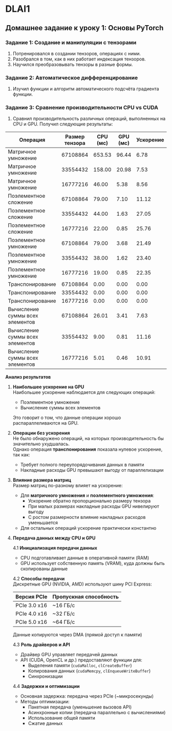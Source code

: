 # DLAI1
## Домашнее задание к уроку 1: Основы PyTorch
### Задание 1: Создание и манипуляции с тензорами
1. Потренировался в создании тензоров, операциях с ними. 
2. Разобрался в том, как в них работает индексация тензоров.
3. Научился преобразовывать тензоры в разные формы.
### Задание 2: Автоматическое дифференцирование
1. Изучил функции и алгоритм автоматического подсчёта градиента функции.
### Задание 3: Сравнение производительности CPU vs CUDA
1. Сравнил производительность различных операций, выполненных на CPU и GPU. Получил следующие результаты:  

|Операция                             | Размер тензора       | CPU (мс)     | GPU (мс)     | Ускорение   |
|-------------------------------------|----------------------|--------------|--------------|-------------|
|Матричное умножение                  | 67108864             | 653.53       | 96.44        | 6.78        |
|Матричное умножение                  | 33554432             | 158.00       | 20.98        | 7.53        |
|Матричное умножение                  | 16777216             | 46.00        | 5.38         | 8.56        |
|Поэлементное сложение                | 67108864             | 79.00        | 7.10         | 11.12       |
|Поэлементное сложение                | 33554432             | 44.00        | 1.63         | 27.05       |
|Поэлементное сложение                | 16777216             | 22.00        | 0.85         | 25.76       |
|Поэлементное умножение               | 67108864             | 79.00        | 3.68         | 21.49       |
|Поэлементное умножение               | 33554432             | 38.00        | 1.62         | 23.40       |
|Поэлементное умножение               | 16777216             | 19.00        | 0.85         | 22.35       |
|Транспонирование                     | 67108864             | 0.00         | 0.00         | 0.00        |
|Транспонирование                     | 33554432             | 0.00         | 0.00         | 0.00        |
|Транспонирование                     | 16777216             | 0.00         | 0.00         | 0.00        |
|Вычисление суммы всех элементов      | 67108864             | 26.01        | 3.41         | 7.63        |
|Вычисление суммы всех элементов      | 33554432             | 9.00         | 0.81         | 11.16       |
|Вычисление суммы всех элементов      | 16777216             | 5.01         | 0.46         | 10.91       |


**Анализ результатов**

1. **Наибольшее ускорение на GPU**  
   Наибольшее ускорение наблюдается для следующих операций:  
   - Поэлементное умножение  
   - Вычисление суммы всех элементов  

   Это говорит о том, что данные операции хорошо распараллеливаются на GPU.

2. **Операции без ускорения**  
   Не было обнаружено операций, на которых производительность бы значительно ухудшалась.  
   Однако операция **транспонирования** показала нулевое ускорение, так как:  
   - Требует полного переупорядочивания данных в памяти  
   - Накладные расходы GPU превышают выгоду от параллелизации  

3. **Влияние размера матриц**  
   Размер матриц по-разному влияет на ускорение:  
   - Для **матричного умножения** и **поэлементного умножения**:  
     - Ускорение обратно пропорционально размеру тензора  
     - При малых размерах накладные расходы GPU нивелируют выгоду  
     - С ростом размерности влияние накладных расходов уменьшается
   - Для остальных операций ускорение практически константно

4. **Передача данных между CPU и GPU**  

   4.1 **Инициализация передачи данных**  
   - CPU подготавливает данные в оперативной памяти (RAM)  
   - GPU использует собственную память (VRAM), куда должны быть скопированы данные  

   4.2 **Способы передачи**  
   Дискретные GPU (NVIDIA, AMD) используют шину PCI Express:  

   | Версия PCIe  | Пропускная способность |  
   |--------------|------------------------|  
   | PCIe 3.0 x16 |               ~16 ГБ/с |  
   | PCIe 4.0 x16 |               ~32 ГБ/с |  
   | PCIe 5.0 x16 |               ~64 ГБ/с |  

   Данные копируются через DMA (прямой доступ к памяти)  

   4.3 **Роль драйверов и API**  
   - Драйвер GPU управляет передачей данных  
   - API (CUDA, OpenCL и др.) предоставляют функции для:  
     - Выделения памяти (`cudaMalloc`, `clCreateBuffer`)  
     - Копирования данных (`cudaMemcpy`, `clEnqueueWriteBuffer`)  
     - Синхронизации  

   4.4 **Задержки и оптимизации**  
   - Основная задержка: передача через PCIe (~микросекунды)  
   - Методы оптимизации:  
     - Пакетная передача (уменьшение вызовов API)  
     - Асинхронные копии (передача параллельно с вычислениями)  
     - Использование общей памяти 
     - Сжатие данных  
